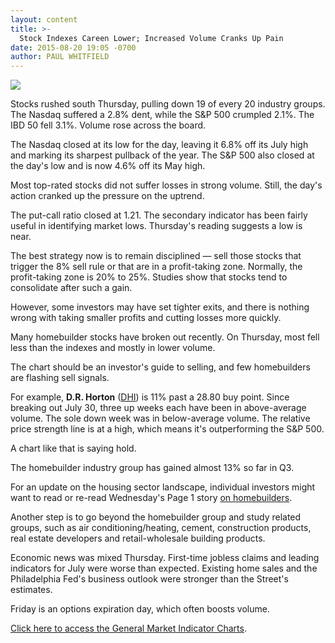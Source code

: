 ```yaml
---
layout: content
title: >-
  Stock Indexes Careen Lower; Increased Volume Cranks Up Pain
date: 2015-08-20 19:05 -0700
author: PAUL WHITFIELD
---
```






![](https://www.investors.com/wp-content/uploads/ibd-migrated-images/MPv_150821_635756819645909126.png)









  

Stocks rushed south Thursday, pulling down 19 of every 20 industry groups. The Nasdaq suffered a 2.8% dent, while the S&P 500 crumpled 2.1%. The IBD 50 fell 3.1%. Volume rose across the board.

  

The Nasdaq closed at its low for the day, leaving it 6.8% off its July high and marking its sharpest pullback of the year. The S&P 500 also closed at the day's low and is now 4.6% off its May high.

  

Most top-rated stocks did not suffer losses in strong volume. Still, the day's action cranked up the pressure on the uptrend.

  

The put-call ratio closed at 1.21. The secondary indicator has been fairly useful in identifying market lows. Thursday's reading suggests a low is near.

  

The best strategy now is to remain disciplined — sell those stocks that trigger the 8% sell rule or that are in a profit-taking zone. Normally, the profit-taking zone is 20% to 25%. Studies show that stocks tend to consolidate after such a gain.

  

However, some investors may have set tighter exits, and there is nothing wrong with taking smaller profits and cutting losses more quickly.

  

Many homebuilder stocks have broken out recently. On Thursday, most fell less than the indexes and mostly in lower volume.

  

The chart should be an investor's guide to selling, and few homebuilders are flashing sell signals.

  

For example, **D.R. Horton** ([DHI](https://research.investors.com/quote.aspx?symbol=DHI)) is 11% past a 28.80 buy point. Since breaking out July 30, three up weeks each have been in above-average volume. The sole down week was in below-average volume. The relative price strength line is at a high, which means it's outperforming the S&P 500.

  

A chart like that is saying hold.

  

The homebuilder industry group has gained almost 13% so far in Q3.

  

For an update on the housing sector landscape, individual investors might want to read or re-read Wednesday's Page 1 story [on homebuilders](http://news.investors.com/economy/081815-767108-homebuilders-lead-housing-recovery-as-demand-outpaces-supply.htm).

  

Another step is to go beyond the homebuilder group and study related groups, such as air conditioning/heating, cement, construction products, real estate developers and retail-wholesale building products.

  

Economic news was mixed Thursday. First-time jobless claims and leading indicators for July were worse than expected. Existing home sales and the Philadelphia Fed's business outlook were stronger than the Street's estimates.

  

Friday is an options expiration day, which often boosts volume.

  

[Click here to access the General Market Indicator Charts](https://www.investors.com/pdf/GMI_082115.pdf).




